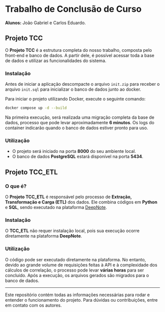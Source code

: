 # Trabalho de Conclusão de Curso

**Alunos:** João Gabriel e Carlos Eduardo.

## Projeto TCC

O **Projeto TCC** é a estrutura completa do nosso trabalho, composta pelo front-end e banco de dados. A partir dele, é possível acessar toda a base de dados e utilizar as funcionalidades do sistema.

### Instalação

Antes de iniciar a aplicação descompacte o arquivo `init.zip` para receber o arquivo `init.sql` para inicializar o banco de dados junto ao docker.

Para iniciar o projeto utilizando Docker, execute o seguinte comando:

```sh
docker compose up -d --build
```

Na primeira execução, será realizada uma migração completa da base de dados, processo que pode levar aproximadamente **6 minutos**. Os logs do container indicarão quando o banco de dados estiver pronto para uso.

### Utilização

- O projeto será iniciado na porta **8000** do seu ambiente local.
- O banco de dados **PostgreSQL** estará disponível na porta **5434**.

## Projeto TCC_ETL

### O que é?

O **Projeto TCC_ETL** é responsável pelo processo de **Extração, Transformação e Carga (ETL)** dos dados. Ele combina códigos em **Python** e **SQL**, sendo executado na plataforma [DeepNote](https://deepnote.com/).

### Instalação

O **TCC_ETL** não requer instalação local, pois sua execução ocorre diretamente na plataforma **DeepNote**.

### Utilização

O código pode ser executado diretamente na plataforma. No entanto, devido ao grande volume de requisições feitas à API e à complexidade dos cálculos de correlação, o processo pode levar **várias horas** para ser concluído. Após a execução, os arquivos gerados são migrados para o banco de dados.

---

Este repositório contém todas as informações necessárias para rodar e entender o funcionamento do projeto. Para dúvidas ou contribuições, entre em contato com os autores.
